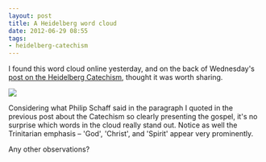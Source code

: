 ```yaml
---
layout: post
title: A Heidelberg word cloud
date: 2012-06-29 08:55
tags:
- heidelberg-catechism
---
```

<p>I found this word cloud online yesterday, and on the back of Wednesday's <a href="http://jakebelder.com/the-genius-of-the-heidelberg-catechism" target="_blank">post on the Heidelberg Catechism</a>, thought it was worth sharing.</p>
<img src="https://dl.dropbox.com/u/3897986/Jake%20Blog%20Images/HC_word%20cloud.jpg" />
<p>Considering what Philip Schaff said in the paragraph I quoted in the previous post about the Catechism so clearly presenting the gospel, it's no surprise which words in the cloud really stand out. Notice as well the Trinitarian emphasis &ndash; 'God', 'Christ', and 'Spirit' appear very prominently.</p>

Any other observations?
